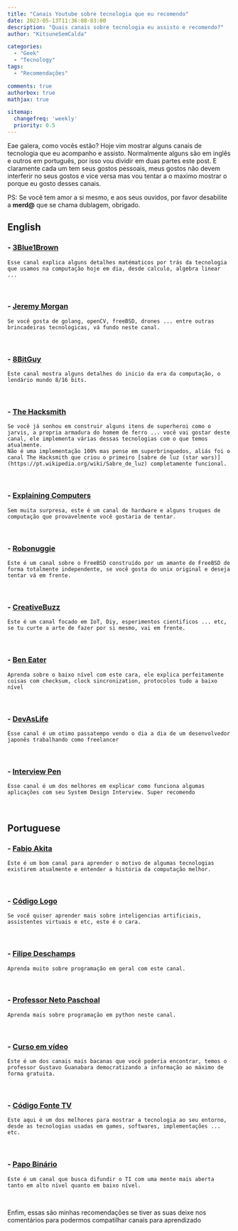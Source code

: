 ```yaml
---
title: "Canais Youtube sobre tecnologia que eu recomendo"
date: 2023-05-13T11:36:08-03:00
description: "Quais canais sobre tecnologia eu assisto e recomendo?"
author: "KitsuneSemCalda"

categories:
  - "Geek"
  - "Tecnology"
tags:
  - "Recomendações"

comments: true
authorbox: true
mathjax: true

sitemap:
  changefreq: 'weekly'
  priority: 0.5
---
```


Eae galera, como vocês estão? Hoje vim mostrar alguns canais de tecnologia que eu acompanho e assisto.
Normalmente alguns são em inglês e outros em português, por isso vou dividir em duas partes este post.
E claramente cada um tem seus gostos pessoais, meus gostos não devem interferir no seus gostos e vice versa mas vou tentar a o maximo mostrar o porque eu gosto desses canais.

PS: Se você tem amor a si mesmo, e aos seus ouvidos, por favor desabilite a **merd@** que se chama dublagem, obrigado.

## English

### - **[3Blue1Brown](https://www.youtube.com/@3blue1brown)** <br>
    Esse canal explica alguns detalhes matématicos por trás da tecnologia que usamos na computação hoje em dia, desde calculo, algebra linear ...
<br>

### - **[Jeremy Morgan](https://www.youtube.com/@JeremyMorgan)**<br>
    Se você gosta de golang, openCV, freeBSD, drones ... entre outras brincadeiras tecnologicas, vá fundo neste canal.
<br>

### - **[8BitGuy](https://www.youtube.com/@The8BitGuy)** <br>
    Este canal mostra alguns detalhes do inicio da era da computação, o lendário mundo 8/16 bits.
<br>


### - **[The Hacksmith](https://www.youtube.com/@theHacksmith)** <br>
    Se você já sonhou em construir alguns itens de superheroi como o jarvis, a propria armadura do homem de ferro ... você vai gostar deste canal, ele implementa várias dessas tecnologias com o que temos atualmente.
    Não é uma implementação 100% mas pense em superbrinquedos, aliás foi o canal The Hacksmith que criou o primeiro [sabre de luz (star wars)](https://pt.wikipedia.org/wiki/Sabre_de_luz) completamente funcional.
<br>


### - **[Explaining Computers](https://www.youtube.com/@ExplainingComputers)** <br>
    Sem muita surpresa, este é um canal de hardware e alguns truques de computação que provavelmente você gostaria de tentar.
<br>


### - **[Robonuggie](https://www.youtube.com/@RoboNuggie)** <br>
    Este é um canal sobre o FreeBSD construído por um amante de FreeBSD de forma totalmente independente, se você gosta do unix original e deseja tentar vá em frente.
<br>


### - **[CreativeBuzz](https://www.youtube.com/@CreativityBuzz)** <br>
    Este é um canal focado em IoT, Diy, esperimentos cientificos ... etc, se tu curte a arte de fazer por si mesmo, vai em frente.
<br>


### - **[Ben Eater](https://www.youtube.com/@BenEater)**<br>
    Aprenda sobre o baixo nível com este cara, ele explica perfeitamente coisas com checksum, clock sincronization, protocolos tudo a baixo nível
<br>

### - **[DevAsLife](https://www.youtube.com/@devaslife)**
    Esse canal é um otimo passatempo vendo o dia a dia de um desenvolvedor japonês trabalhando como freelancer
<br>

### - **[Interview Pen](https://www.youtube.com/@interviewpen)**<br>
    Esse canal é um dos melhores em explicar como funciona algumas aplicações com seu System Design Interview. Super recomendo
<br>


## Portuguese

### - **[Fabio Akita](https://www.youtube.com/@Akitando)**<br>
    Este é um bom canal para aprender o motivo de algumas tecnologias existirem atualmente e entender a história da computação melhor.
<br>

### - **[Código Logo](https://www.youtube.com/@codigo_logo)**<br>
    Se você quiser aprender mais sobre inteligencias artificiais, assistentes virtuais e etc, este é o cara.
<br>

### - **[Filipe Deschamps](https://www.youtube.com/@FilipeDeschamps)**<br>
    Aprenda muito sobre programação em geral com este canal.
<br>

### - **[Professor Neto Paschoal](https://www.youtube.com/@professornetopaschoal)**<br>
    Aprenda mais sobre programação em python neste canal.
<br>

### - **[Curso em vídeo](https://www.youtube.com/@CursoemVideo)**<br>
    Este é um dos canais mais bacanas que você poderia encontrar, temos o professor Gustavo Guanabara democratizando a informação ao máximo de forma gratuita.
<br>

### - **[Código Fonte TV](https://www.youtube.com/@codigofontetv)**<br>
    Este aqui é um dos melhores para mostrar a tecnologia ao seu entorno, desde as tecnologias usadas em games, softwares, implementações ... etc.
<br>

### - **[Papo Binário](https://www.youtube.com/@mentebinaria)**<br>
    Este é um canal que busca difundir o TI com uma mente mais aberta tanto em alto nível quanto em baixo nível.
<br>

Enfim, essas são minhas recomendações se tiver as suas deixe nos comentários para podermos compatilhar canais para aprendizado
